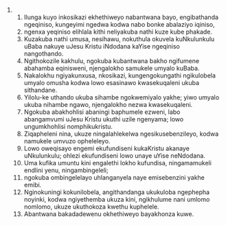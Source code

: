 <ol>
  <li>
    <ol>
      <li>Ilunga kuyo inkosikazi ekhethiweyo nabantwana bayo, engibathanda ngeqiniso, kungeyimi ngedwa kodwa nabo bonke abalaziyo iqiniso,</li>
      <li>ngenxa yeqiniso elihlala kithi neliyakuba nathi kuze kube phakade.</li>
      <li>Kuzakuba nathi umusa, nesihawu, nokuthula okuvela kuNkulunkulu uBaba nakuye uJesu Kristu iNdodana kaYise ngeqiniso nangothando.</li>
      <li>Ngithokozile kakhulu, ngokuba kubantwana bakho ngifumene abahamba eqinisweni, njengalokho samukele umyalo kuBaba.</li>
      <li>Nakalokhu ngiyakunxusa, nkosikazi, kungengokungathi ngikulobela umyalo omusha kodwa lowo esasinawo kwasekuqaleni ukuba sithandane.</li>
      <li>Yilolu-ke uthando ukuba sihambe ngokwemiyalo yakhe; yiwo umyalo ukuba nihambe ngawo, njengalokho nezwa kwasekuqaleni.</li>
      <li>Ngokuba abakhohlisi abaningi baphumele ezweni, labo abangamvumi uJesu Kristu ukuthi uzile ngenyama; lowo ungumkhohlisi nomphikukristu.</li>
      <li>Ziqapheleni nina, ukuze ningalahlekelwa ngesikusebenzileyo, kodwa namukele umvuzo opheleleyo.</li>
      <li>Lowo oweqisayo engemi ekufundiseni kukaKristu akanaye uNkulunkulu; ohlezi ekufundiseni lowo unaye uYise neNdodana.</li>
      <li>Uma kufika umuntu kini engalethi lokho kufundisa, ningamamukeli endlini yenu, ningambingeleli;</li>
      <li>ngokuba ombingelelayo uhlanganyela naye emisebenzini yakhe emibi.</li>
      <li>Nginokuningi kokunilobela, angithandanga ukukuloba ngephepha noyinki, kodwa ngiyethemba ukuza kini, ngikhulume nani umlomo nomlomo, ukuze ukuthokoza kwethu kuphelele.</li>
      <li>Abantwana bakadadewenu okhethiweyo bayakhonza kuwe.</li>
    </ol>
  </li>
</ol>